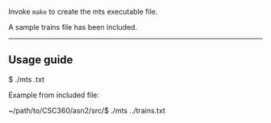 Invoke `make` to create the mts executable file.

A sample trains file has been included.

-----------
Usage guide
-----------

$ ./mts <trains file>.txt


Example from included file:

~/path/to/CSC360/asn2/src/$ ./mts ../trains.txt
